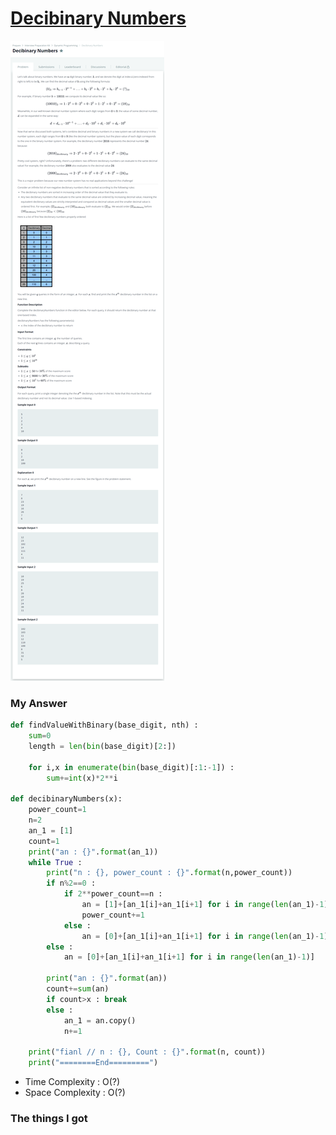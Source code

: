 # [Decibinary Numbers](https://www.hackerrank.com/challenges/decibinary-numbers/problem)

![image](Problem.png)



### My Answer

```python
def findValueWithBinary(base_digit, nth) : 
    sum=0
    length = len(bin(base_digit)[2:])
    
    for i,x in enumerate(bin(base_digit)[:1:-1]) :
        sum+=int(x)*2**i
    
def decibinaryNumbers(x):
    power_count=1
    n=2
    an_1 = [1]
    count=1
    print("an : {}".format(an_1))
    while True : 
        print("n : {}, power_count : {}".format(n,power_count))
        if n%2==0 : 
            if 2**power_count==n : 
                an = [1]+[an_1[i]+an_1[i+1] for i in range(len(an_1)-1)]+[1]
                power_count+=1
            else : 
                an = [0]+[an_1[i]+an_1[i+1] for i in range(len(an_1)-1)]+[0]
        else :
            an = [0]+[an_1[i]+an_1[i+1] for i in range(len(an_1)-1)]
            
        print("an : {}".format(an))
        count+=sum(an)
        if count>x : break
        else : 
            an_1 = an.copy()
            n+=1
    
    print("fianl // n : {}, Count : {}".format(n, count))
    print("========End=========")
```

* Time Complexity : O(?)
* Space Complexity : O(?)



### The things I got
